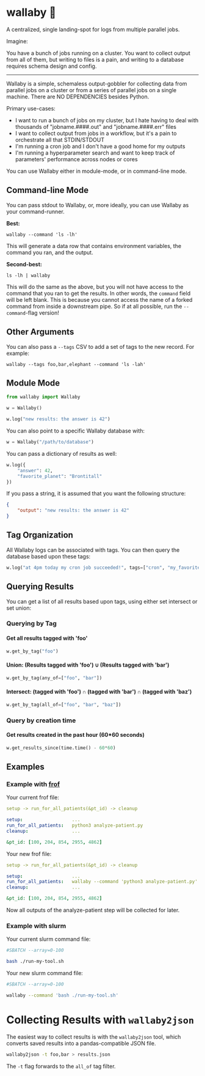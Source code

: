# wallaby 🦘

A centralized, single landing-spot for logs from multiple parallel jobs.

Imagine:

You have a bunch of jobs running on a cluster. You want to collect output from all of them, but writing to files is a pain, and writing to a database requires schema design and config.

---

Wallaby is a simple, schemaless output-gobbler for collecting data from parallel jobs on a cluster or from a series of parallel jobs on a single machine. There are NO DEPENDENCIES besides Python.

Primary use-cases:

-   I want to run a bunch of jobs on my cluster, but I hate having to deal with thousands of "jobname.####.out" and "jobname.####.err" files
-   I want to collect output from jobs in a workflow, but it's a pain to orchestrate all that STDIN/STDOUT
-   I'm running a cron job and I don't have a good home for my outputs
-   I'm running a hyperparameter search and want to keep track of parameters' performance across nodes or cores

You can use Wallaby either in module-mode, or in command-line mode.

## Command-line Mode

You can pass stdout to Wallaby, or, more ideally, you can use Wallaby as your command-runner.

**Best:**

```shell
wallaby --command 'ls -lh'
```

This will generate a data row that contains environment variables, the command you ran, and the output.

**Second-best:**

```shell
ls -lh | wallaby
```

This will do the same as the above, but you will not have access to the command that you ran to get the results. In other words, the `command` field will be left blank. This is because you cannot access the name of a forked command from inside a downstream pipe. So if at all possible, run the `--command`-flag version!

## Other Arguments

You can also pass a `--tags` CSV to add a set of tags to the new record. For example:

```shell
wallaby --tags foo,bar,elephant --command 'ls -lah'
```

## Module Mode

```python
from wallaby import Wallaby

w = Wallaby()

w.log("new results: the answer is 42")
```

You can also point to a specific Wallaby database with:

```python
w = Wallaby("/path/to/database")
```

You can pass a dictionary of results as well:

```python
w.log({
    "answer": 42,
    "favorite_planet": "Brontitall"
})
```

If you pass a string, it is assumed that you want the following structure:

```json
{
    "output": "new results: the answer is 42"
}
```

## Tag Organization

All Wallaby logs can be associated with tags. You can then query the database based upon these tags:

```python
w.log("at 4pm today my cron job succeeded!", tags=["cron", "my_favorite_cron"])
```

## Querying Results

You can get a list of all results based upon tags, using either set intersect or set union:

### Querying by Tag

#### Get all results tagged with 'foo'

```python
w.get_by_tag("foo")
```

#### Union: (Results tagged with 'foo') ∪ (Results tagged with 'bar')

```python
w.get_by_tag(any_of=["foo", "bar"])
```

#### Intersect: (tagged with 'foo') ∩ (tagged with 'bar') ∩ (tagged with 'baz')

```python
w.get_by_tag(all_of=["foo", "bar", "baz"])
```

### Query by creation time

#### Get results created in the past hour (60\*60 seconds)

```python
w.get_results_since(time.time() - 60*60)
```

## Examples

### Example with [frof](https://github.com/j6k4m8/frof/)

Your current frof file:

```yml
setup -> run_for_all_patients(&pt_id) -> cleanup

setup:                  ...
run_for_all_patients:   python3 analyze-patient.py
cleanup:                ...

&pt_id: [100, 204, 854, 2955, 4862]
```

Your new frof file:

```yml
setup -> run_for_all_patients(&pt_id) -> cleanup

setup:                  ...
run_for_all_patients:   wallaby --command 'python3 analyze-patient.py'
cleanup:                ...

&pt_id: [100, 204, 854, 2955, 4862]
```

Now all outputs of the analyze-patient step will be collected for later.

### Example with slurm

Your current slurm command file:

```bash
#SBATCH --array=0-100

bash ./run-my-tool.sh
```

Your new slurm command file:

```bash
#SBATCH --array=0-100

wallaby --command 'bash ./run-my-tool.sh'
```


# Collecting Results with `wallaby2json`

The easiest way to collect results is with the `wallaby2json` tool, which converts saved results into a pandas-compatible JSON file.


```bash
wallaby2json -t foo,bar > results.json
```

The `-t` flag forwards to the `all_of` tag filter.
